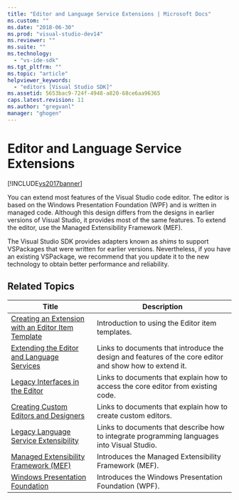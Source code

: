 ```yaml
---
title: "Editor and Language Service Extensions | Microsoft Docs"
ms.custom: ""
ms.date: "2018-06-30"
ms.prod: "visual-studio-dev14"
ms.reviewer: ""
ms.suite: ""
ms.technology: 
  - "vs-ide-sdk"
ms.tgt_pltfrm: ""
ms.topic: "article"
helpviewer_keywords: 
  - "editors [Visual Studio SDK]"
ms.assetid: 5653bac9-724f-4948-a820-68ce6aa96365
caps.latest.revision: 11
ms.author: "gregvanl"
manager: "ghogen"
---
```

# Editor and Language Service Extensions
[!INCLUDE[vs2017banner](../includes/vs2017banner.md)]

  
You can extend most features of the Visual Studio code editor. The editor is based on the Windows Presentation Foundation (WPF) and is written in managed code. Although this design differs from the designs in earlier versions of Visual Studio, it provides most of the same features. To extend the editor, use the Managed Extensibility Framework (MEF).  
  
 The Visual Studio SDK provides adapters known as *shims* to support VSPackages that were written for earlier versions. Nevertheless, if you have an existing VSPackage, we recommend that you update it to the new technology to obtain better performance and reliability.  
  
## Related Topics  
  
|Title|Description|  
|-----------|-----------------|  
|[Creating an Extension with an Editor Item Template](../extensibility/creating-an-extension-with-an-editor-item-template.md)|Introduction to using the Editor item templates.|  
|[Extending the Editor and Language Services](../extensibility/extending-the-editor-and-language-services.md)|Links to documents that introduce the design and features of the core editor and show how to extend it.|  
|[Legacy Interfaces in the Editor](../extensibility/legacy-interfaces-in-the-editor.md)|Links to documents that explain how to access the core editor from existing code.|  
|[Creating Custom Editors and Designers](../extensibility/creating-custom-editors-and-designers.md)|Links to documents that explain how to create custom editors.|  
|[Legacy Language Service Extensibility](../extensibility/internals/legacy-language-service-extensibility.md)|Links to documents that describe how to integrate programming languages into Visual Studio.|  
|[Managed Extensibility Framework (MEF)](http://msdn.microsoft.com/library/6c61b4ec-c6df-4651-80f1-4854f8b14dde)|Introduces the Managed Extensibility Framework (MEF).|  
|[Windows Presentation Foundation](http://msdn.microsoft.com/library/f667bd15-2134-41e9-b4af-5ced6fafab5d)|Introduces the Windows Presentation Foundation (WPF).|

